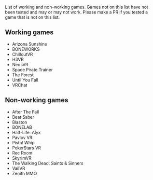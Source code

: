List of working and non-working games. Games not on this list have not been tested and may or may not work. Please make a PR if you tested a game that is not on this list.

## Working games

- Arizona Sunshine
- BONEWORKS
- ChilloutVR
- H3VR
- NeosVR
- Space Pirate Trainer
- The Forest
- Until You Fall
- VRChat

## Non-working games

- After The Fall
- Beat Saber
- Blaston
- BONELAB
- Half-Life: Alyx
- Pavlov VR
- Pistol Whip
- PokerStars VR
- Rec Room
- SkyrimVR
- The Walking Dead: Saints & Sinners
- VailVR
- Zenith MMO
